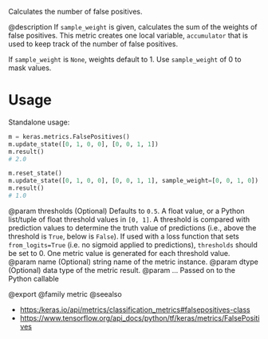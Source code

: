 Calculates the number of false positives.

@description
If `sample_weight` is given, calculates the sum of the weights of
false positives. This metric creates one local variable, `accumulator`
that is used to keep track of the number of false positives.

If `sample_weight` is `None`, weights default to 1.
Use `sample_weight` of 0 to mask values.

# Usage
Standalone usage:

```python
m = keras.metrics.FalsePositives()
m.update_state([0, 1, 0, 0], [0, 0, 1, 1])
m.result()
# 2.0
```

```python
m.reset_state()
m.update_state([0, 1, 0, 0], [0, 0, 1, 1], sample_weight=[0, 0, 1, 0])
m.result()
# 1.0
```

@param thresholds (Optional) Defaults to `0.5`. A float value, or a Python
    list/tuple of float threshold values in `[0, 1]`. A threshold is
    compared with prediction values to determine the truth value of
    predictions (i.e., above the threshold is `True`, below is `False`).
    If used with a loss function that sets `from_logits=True` (i.e. no
    sigmoid applied to predictions), `thresholds` should be set to 0.
    One metric value is generated for each threshold value.
@param name (Optional) string name of the metric instance.
@param dtype (Optional) data type of the metric result.
@param ... Passed on to the Python callable

@export
@family metric
@seealso
+ <https:/keras.io/api/metrics/classification_metrics#falsepositives-class>
+ <https://www.tensorflow.org/api_docs/python/tf/keras/metrics/FalsePositives>
